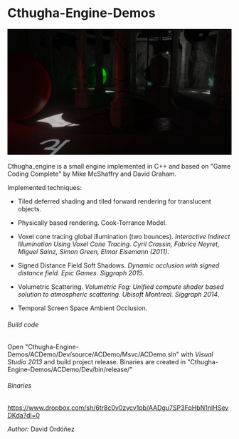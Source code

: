 # Cthugha-Engine-Demos

<img src="https://raw.githubusercontent.com/ClowReed32/Cthugha-Engine-Demos/master/Screenshot/ACDemo/Screenshot4.png" />

Cthugha_engine is a small engine implemented in C++ and based on 
"Game Coding Complete" by Mike McShaffry and David Graham.

Implemented techniques:

- Tiled deferred shading and tiled forward rendering for translucent objects.

- Physically based rendering. Cook-Torrance Model.

- Voxel cone tracing global illumination (two bounces). *Interactive Indirect Illumination Using Voxel Cone Tracing. 
  Cyril Crassin, Fabrice Neyret, Miguel Sainz, Simon Green, Elmar Eisemann  (2011)*.

- Signed Distance Field Soft Shadows. *Dynamic occlusion with signed distance field. Epic Games. Siggraph 2015*.

- Volumetric Scattering. *Volumetric Fog: Unified compute shader based solution to atmospheric scattering. Ubisoft Montreal. Siggraph 2014*. 

- Temporal Screen Space Ambient Occlusion.

###### Build code

Open "Cthugha-Engine-Demos/ACDemo/Dev/source/ACDemo/Msvc/ACDemo.sln" with *Visual Studio 2013* and build project release. Binaries are created in
"Cthugha-Engine-Demos/ACDemo/Dev/bin/release/"

###### Binaries

https://www.dropbox.com/sh/6tr8c0v0zycv1pb/AADgu7SP3FpHbN1nIHSevDKda?dl=0

*Author:* David Ordóñez
